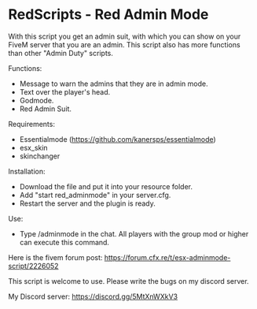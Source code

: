 # RedScripts - Red Admin Mode


With this script you get an admin suit, with which you can show on your FiveM server that you are an admin.
This script also has more functions than other "Admin Duty" scripts.

Functions:
- Message to warn the admins that they are in admin mode.
- Text over the player's head.
- Godmode.
- Red Admin Suit.

Requirements:
- Essentialmode (https://github.com/kanersps/essentialmode)
- esx_skin
- skinchanger

Installation:
- Download the file and put it into your resource folder.
- Add "start red_adminmode" in your server.cfg.
- Restart the server and the plugin is ready.

Use:
- Type /adminmode in the chat. All players with the group mod or higher can execute this command.

Here is the fivem forum post:
https://forum.cfx.re/t/esx-adminmode-script/2226052

This script is welcome to use.
Please write the bugs on my discord server.

My Discord server: https://discord.gg/5MtXnWXkV3
